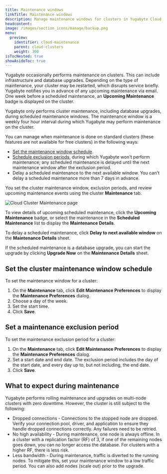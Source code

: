 ```yaml
---
title: Maintenance windows
linkTitle: Maintenance windows
description: Manage maintenance windows for clusters in Yugabyte Cloud.
headcontent:
image: /images/section_icons/manage/backup.png
menu:
  preview:
    identifier: cloud-maintenance
    parent: cloud-clusters
    weight: 300
isTocNested: true
showAsideToc: true
---
```


Yugabyte occasionally performs maintenance on clusters. This can include infrastructure and database upgrades. Depending on the type of maintenance, your cluster may be restarted, which disrupts service briefly. Yugabyte notifies you in advance of any upcoming maintenance via email. One week before a scheduled maintenance, an **Upcoming Maintenance** badge is displayed on the cluster.

Yugabyte only performs cluster maintenance, including database upgrades, during scheduled maintenance windows. The maintenance window is a weekly four hour interval during which Yugabyte may perform maintenance on the cluster.

You can manage when maintenance is done on standard clusters (these features are not available for free clusters) in the following ways:

- [Set the maintenance window schedule](#set-the-cluster-maintenance-window-schedule).
- [Schedule exclusion periods](#set-a-maintenance-exclusion-period), during which Yugabyte won't perform maintenance; any scheduled maintenance is delayed until the next maintenance window after the exclusion period.
- Delay a scheduled maintenance to the next available window. You can't delay a scheduled maintenance more than 7 days in advance.

You set the cluster maintenance window, exclusion periods, and review upcoming maintenance events using the cluster **Maintenance** tab.

![Cloud Cluster Maintenance page](/images/yb-cloud/cloud-clusters-maintenance.png)

To view details of upcoming scheduled maintenance, click the **Upcoming Maintenance** badge, or select the maintenance in the **Scheduled Maintenance** list to display the **Maintenance Details**.

To delay a scheduled maintenance, click **Delay to next available window** on the **Maintenance Details** sheet.

If the scheduled maintenance is a database upgrade, you can start the upgrade by clicking **Upgrade Now** on the **Maintenance Details** sheet.

## Set the cluster maintenance window schedule

To set the maintenance window for a cluster:

1. On the **Maintenance** tab, click **Edit Maintenance Preferences** to display the **Maintenance Preferences** dialog.
1. Choose a day of the week.
1. Set the start time.
1. Click **Save**.

## Set a maintenance exclusion period

To set the maintenance exclusion period for a cluster:

1. On the **Maintenance** tab, click **Edit Maintenance Preferences** to display the **Maintenance Preferences** dialog.
1. Set a start date and end date. The exclusion period includes the day of the start date, and every day up to, but not including, the end date.
1. Click **Save**.

## What to expect during maintenance

Yugabyte performs rolling maintenance and upgrades on multi-node clusters with zero downtime. However, the cluster is still subject to the following:

- Dropped connections - Connections to the stopped node are dropped. Verify your connection pool, driver, and application to ensure they handle dropped connections correctly. Any failures need to be retried.
- No high availability - During maintenance, one node is always offline. In a cluster with a replication factor (RF) of 3, if one of the remaining nodes goes down, you can no longer access the database. For clusters with a higher RF, there is less risk.
- Less bandwidth - During maintenance, traffic is diverted to the running nodes. To mitigate this, set your maintenance window to a low traffic period. You can also add nodes (scale out) prior to the upgrade.
